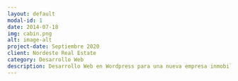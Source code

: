 ```yaml
---
layout: default
modal-id: 1
date: 2014-07-18
img: cabin.png
alt: image-alt
project-date: Septiembre 2020
client: Nordeste Real Estate
category: Desarrollo Web
description: Desarrollo Web en Wordpress para una nueva empresa inmobiliaria con sede en Asturias. Gestión de viviendas, SEO básico, SERP y sistema de comunicaciones.
---
```


